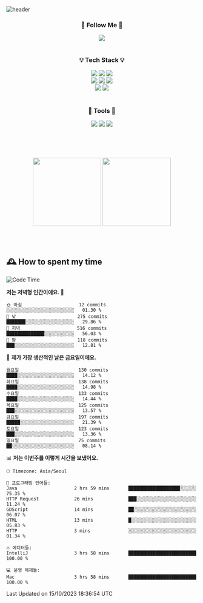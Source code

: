 ![header](https://capsule-render.vercel.app/api?type=waving&color=0:FFE29F,50:FFA99F,100:FF719A&height=300&fontAlignY=40&section=header&text=sung%20eun&fontSize=80&fontColor=FFFFFF)

<div align="center">
	<h3>🐹  Follow Me  🐹</h3>
	<a href="https://velog.io/@saeun05" target="_blank"><img src="https://img.shields.io/badge/Velog-20C997?style=flat&logo=velog&logoColor=white"/></a><br><br>
	<h3>💡  Tech Stack  💡</h3>
	<img src="https://img.shields.io/badge/Java-0078D4?style=flat"/>
	<img src="https://img.shields.io/badge/Spring-6DB33F?style=flat&logo=spring&logoColor=white"/>
	<img src="https://img.shields.io/badge/SpringBoot-6DB33F?style=flat&logo=springboot&logoColor=white"/><br>
	<img src="https://img.shields.io/badge/HTML5-E34F26?style=flat&logo=html5&logoColor=white"/>
	<img src="https://img.shields.io/badge/CSS3-1572B6?style=flat&logo=css3&logoColor=white"/>
	<img src="https://img.shields.io/badge/jQuery-0769AD?style=flat&logo=jquery&logoColor=white"/><br>
	<img src="https://img.shields.io/badge/MySQL-4479A1?style=flat&logo=mysql&logoColor=white"/>
	<img src="https://img.shields.io/badge/oracle-F80000?style=flat&logo=oracle&logoColor=white"/><br><br>
	<h3>🔦  Tools  🔦</h3>
	<img src="https://img.shields.io/badge/intelliJ IDEA-000000?style=flat&logo=intellijidea&logoColor=white"/>
	<img src="https://img.shields.io/badge/Notion-F9DC3E?style=flat&logo=notion&logoColor=white"/>
	<img src="https://img.shields.io/badge/Git-F05032?style=flat&logo=git&logoColor=white"/><br><br>
</div>

<br><br>

<div align="center">
  <img style="height:180px" src="https://github-readme-stats.vercel.app/api?username=sungeunn&show_icons=true&theme=omni&locale=kr"/>
  <img style="height:180px" src="https://github-readme-stats.vercel.app/api/top-langs/?username=sungeunn&theme=omni&layout=compact&locale=kr"/>
</div>

<br><br>

## 🕰 How to spent my time
<!--START_SECTION:waka-->
![Code Time](http://img.shields.io/badge/Code%20Time-218%20hrs%2059%20mins-blue)

**저는 저녁형 인간이에요. 🦉** 

```text
🌞 아침                     12 commits          ░░░░░░░░░░░░░░░░░░░░░░░░░   01.30 % 
🌆 낮　                     275 commits         ███████░░░░░░░░░░░░░░░░░░   29.86 % 
🌃 저녁                     516 commits         ██████████████░░░░░░░░░░░   56.03 % 
🌙 밤　                     118 commits         ███░░░░░░░░░░░░░░░░░░░░░░   12.81 % 
```
📅 **제가 가장 생산적인 날은 금요일이에요.** 

```text
월요일                      130 commits         ████░░░░░░░░░░░░░░░░░░░░░   14.12 % 
화요일                      138 commits         ████░░░░░░░░░░░░░░░░░░░░░   14.98 % 
수요일                      133 commits         ████░░░░░░░░░░░░░░░░░░░░░   14.44 % 
목요일                      125 commits         ███░░░░░░░░░░░░░░░░░░░░░░   13.57 % 
금요일                      197 commits         █████░░░░░░░░░░░░░░░░░░░░   21.39 % 
토요일                      123 commits         ███░░░░░░░░░░░░░░░░░░░░░░   13.36 % 
일요일                      75 commits          ██░░░░░░░░░░░░░░░░░░░░░░░   08.14 % 
```


📊 **저는 이번주를 이렇게 시간을 보냈어요.** 

```text
🕑︎ Timezone: Asia/Seoul

💬 프로그래밍 언어들: 
Java                     2 hrs 59 mins       ███████████████████░░░░░░   75.35 % 
HTTP Request             26 mins             ███░░░░░░░░░░░░░░░░░░░░░░   11.24 % 
GDScript                 14 mins             ██░░░░░░░░░░░░░░░░░░░░░░░   06.07 % 
HTML                     13 mins             █░░░░░░░░░░░░░░░░░░░░░░░░   05.83 % 
HTTP                     3 mins              ░░░░░░░░░░░░░░░░░░░░░░░░░   01.34 % 

🔥 에디터들: 
IntelliJ                 3 hrs 58 mins       █████████████████████████   100.00 % 

💻 운영 체제들: 
Mac                      3 hrs 58 mins       █████████████████████████   100.00 % 
```


 Last Updated on 15/10/2023 18:36:54 UTC
<!--END_SECTION:waka-->
